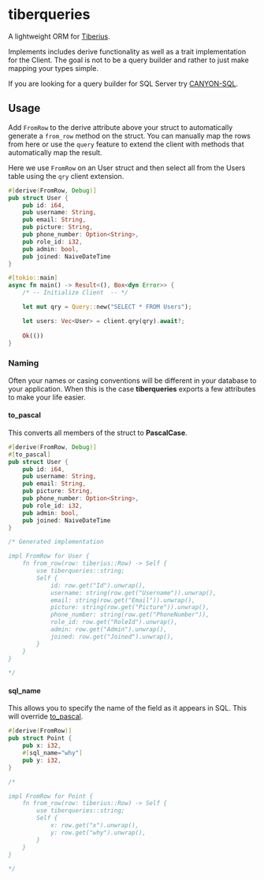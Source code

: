 # tiberqueries
A lightweight ORM for [Tiberius](https://github.com/prisma/tiberius). 

Implements includes derive functionality as well as a trait implementation for the Client. The goal is not to be a query builder and rather to just make mapping your types simple. 

If you are looking for a query builder for SQL Server try [CANYON-SQL](https://github.com/zerodaycode/Canyon-SQL).

## Usage
Add `FromRow` to the derive attribute above your struct to automatically generate a `from_row` method on the struct. You can manually map the rows from here or use the `query` feature to extend the client with methods that automatically map the result.

Here we use `FromRow` on an User struct and then select all from the Users table using the `qry` client extension.

```rust
#[derive(FromRow, Debug)]
pub struct User {
    pub id: i64,
    pub username: String,
    pub email: String,
    pub picture: String,
    pub phone_number: Option<String>,
    pub role_id: i32,
    pub admin: bool,
    pub joined: NaiveDateTime
}

#[tokio::main]
async fn main() -> Result<(), Box<dyn Error>> {
    /* -- Initialize Client  -- */

    let mut qry = Query::new("SELECT * FROM Users");

    let users: Vec<User> = client.qry(qry).await?;
    
    Ok(())
}
```

### Naming

Often your names or casing conventions will be different in your database to your application. When this is the case **tiberqueries** exports a few attributes to make your life easier.

#### to_pascal
This converts all members of the struct to **PascalCase**.

```rust
#[derive(FromRow, Debug)]
#[to_pascal]
pub struct User {
    pub id: i64,
    pub username: String,
    pub email: String,
    pub picture: String,
    pub phone_number: Option<String>,
    pub role_id: i32,
    pub admin: bool,
    pub joined: NaiveDateTime
}

/* Generated implementation

impl FromRow for User {
    fn from_row(row: tiberius::Row) -> Self {
        use tiberqueries::string;
        Self {
            id: row.get("Id").unwrap(),
            username: string(row.get("Username")).unwrap(),
            email: string(row.get("Email")).unwrap(),
            picture: string(row.get("Picture")).unwrap(),
            phone_number: string(row.get("PhoneNumber")),
            role_id: row.get("RoleId").unwrap(),
            admin: row.get("Admin").unwrap(),
            joined: row.get("Joined").unwrap(),
        }
    }
}

*/
```

#### sql_name
This allows you to specify the name of the field as it appears in SQL. This will override [to_pascal](#to_pascal).

```rust
#[derive(FromRow)]
pub struct Point {
    pub x: i32,
    #[sql_name="why"]
    pub y: i32,
}

/*

impl FromRow for Point {
    fn from_row(row: tiberius::Row) -> Self {
        use tiberqueries::string;
        Self {
            x: row.get("x").unwrap(),
            y: row.get("why").unwrap(),
        }
    }
}

*/
```
